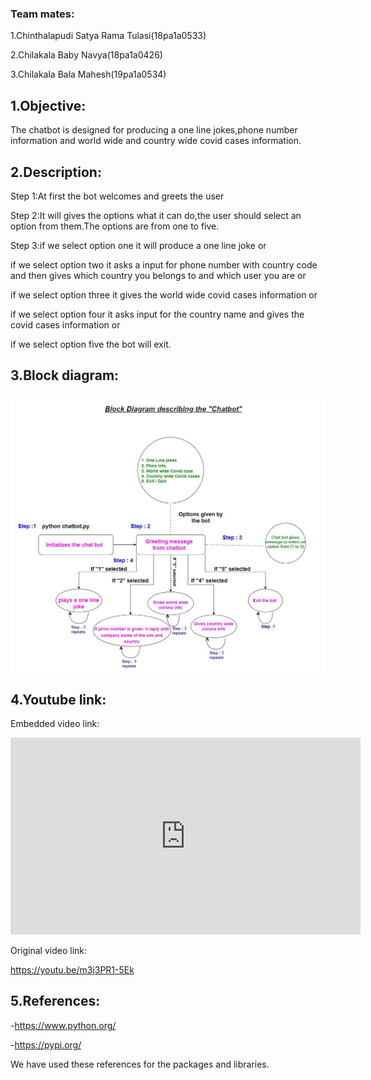 <h3>Team mates:</h3>

1.Chinthalapudi Satya Rama Tulasi(18pa1a0533)

2.Chilakala Baby Navya(18pa1a0426)

3.Chilakala Bala Mahesh(19pa1a0534)

<h2>1.Objective:</h2>

The chatbot is designed for producing a one line jokes,phone number information and world wide and country wide covid cases information.

<h2>2.Description:</h2>

Step 1:At first the bot welcomes and greets the user

Step 2:It will gives the options what it can do,the user should select an option from them.The options are from one to five.

Step 3:if we select option one it will produce a one line joke or

if we select option two it asks a input for phone number with country code and then gives which country you belongs to and which user you are or

if we select option three it gives the world wide covid cases information or

if we select option four it asks input for the country name and gives the covid cases information or

if we select option five the bot will exit.

<h2>3.Block diagram:</h2>

<img src='Block diagram image.jpg'>

<h2>4.Youtube link:</h2>

Embedded video link:
<iframe width="560" height="315" src="https://www.youtube.com/embed/m3j3PR1-5Ek" frameborder="0" allow="accelerometer; autoplay; clipboard-write; encrypted-media; gyroscope; picture-in-picture" allowfullscreen></iframe>

Original video link:

https://youtu.be/m3j3PR1-5Ek

<h2>5.References:</h2>

  -https://www.python.org/
  
  -https://pypi.org/

We have used these references for the packages and libraries.
